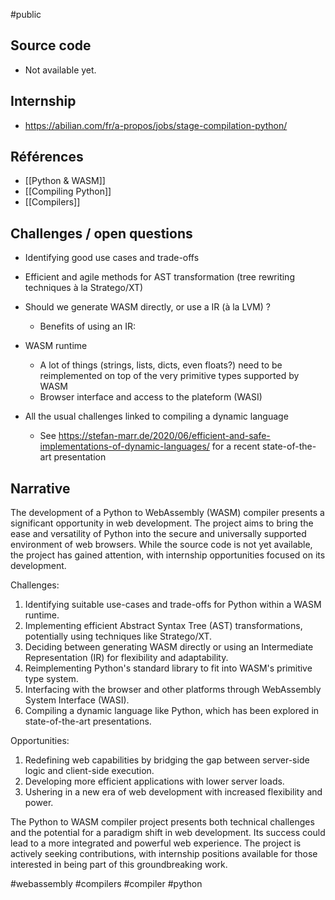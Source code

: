 #public

## Source code

- Not available yet.

## Internship

- <https://abilian.com/fr/a-propos/jobs/stage-compilation-python/>

## Références

- [[Python & WASM]]
- [[Compiling Python]]
- [[Compilers]]

## Challenges / open questions

- Identifying good use cases and trade-offs

- Efficient and agile methods for AST transformation (tree rewriting techniques à la Stratego/XT)

- Should we generate WASM directly, or use a IR (à la LVM) ?
    - Benefits of using an IR: 

- WASM runtime
    - A lot of things (strings, lists, dicts, even floats?) need to be reimplemented on top of the very primitive types supported by WASM
    - Browser interface and access to the plateform (WASI)

- All the usual challenges linked to compiling a dynamic language
    - See https://stefan-marr.de/2020/06/efficient-and-safe-implementations-of-dynamic-languages/ for a recent state-of-the-art presentation

## Narrative

The development of a Python to WebAssembly (WASM) compiler presents a significant opportunity in web development. The project aims to bring the ease and versatility of Python into the secure and universally supported environment of web browsers. While the source code is not yet available, the project has gained attention, with internship opportunities focused on its development.

Challenges:

1. Identifying suitable use-cases and trade-offs for Python within a WASM runtime.
2. Implementing efficient Abstract Syntax Tree (AST) transformations, potentially using techniques like Stratego/XT.
3. Deciding between generating WASM directly or using an Intermediate Representation (IR) for flexibility and adaptability.
4. Reimplementing Python's standard library to fit into WASM's primitive type system.
5. Interfacing with the browser and other platforms through WebAssembly System Interface (WASI).
6. Compiling a dynamic language like Python, which has been explored in state-of-the-art presentations.

Opportunities:

1. Redefining web capabilities by bridging the gap between server-side logic and client-side execution.
2. Developing more efficient applications with lower server loads.
3. Ushering in a new era of web development with increased flexibility and power.

The Python to WASM compiler project presents both technical challenges and the potential for a paradigm shift in web development. Its success could lead to a more integrated and powerful web experience. The project is actively seeking contributions, with internship positions available for those interested in being part of this groundbreaking work.

<!-- Keywords -->
#webassembly #compilers #compiler #python
<!-- /Keywords -->
